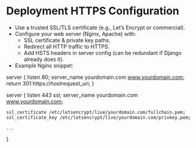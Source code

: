 #  Deployment HTTPS Configuration

- Use a trusted SSL/TLS certificate (e.g., Let’s Encrypt or commercial).
- Configure your web server (Nginx, Apache) with:
  - SSL certificate & private key paths.
  - Redirect all HTTP traffic to HTTPS.
  - Add HSTS headers in server config (can be redundant if Django already does it).
- Example Nginx snippet:

server {
    listen 80;
    server_name yourdomain.com www.yourdomain.com;
    return 301 https://$host$request_uri;
}

server {
    listen 443 ssl;
    server_name yourdomain.com www.yourdomain.com;

    ssl_certificate /etc/letsencrypt/live/yourdomain.com/fullchain.pem;
    ssl_certificate_key /etc/letsencrypt/live/yourdomain.com/privkey.pem;

    ...
}
